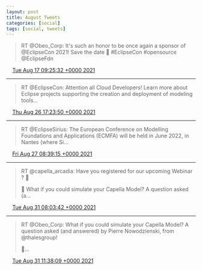 ```yaml
---
layout: post
title: August Tweets
categories: [social]
tags: [social, tweets]
---
```


> RT @Obeo_Corp: It's such an honor to be once again a sponsor of @EclipseCon 2021! Save the date 📆
> #EclipseCon #opensource @EclipseFdn

<img src="{{ site.url }}/media/tweet.ico" width="12" /> [Tue Aug 17 09:25:32 +0000 2021](https://twitter.com/bruncedric/status/1427562227767336969)

----

> RT @EclipseCon: Attention all Cloud Developers! Learn more about Eclipse projects supporting the creation and deployment of modeling tools…

<img src="{{ site.url }}/media/tweet.ico" width="12" /> [Thu Aug 26 17:23:50 +0000 2021](https://twitter.com/bruncedric/status/1430944084777177093)

----

> RT @EclipseSirius: The European Conference on Modelling Foundations and Applications (ECMFA) will be held in June 2022, in Nantes (where Si…

<img src="{{ site.url }}/media/tweet.ico" width="12" /> [Fri Aug 27 08:39:15 +0000 2021](https://twitter.com/bruncedric/status/1431174456848830468)

----

> RT @capella_arcadia: Have you registered for our upcoming Webinar ? 🤔
> 
> 💭 What if you could simulate your Capella Model? A question asked (a…

<img src="{{ site.url }}/media/tweet.ico" width="12" /> [Tue Aug 31 08:03:42 +0000 2021](https://twitter.com/bruncedric/status/1432615064176107520)

----

> RT @Obeo_Corp: What if you could simulate your Capella Model? A question asked (and answered) by Pierre Nowodzienski, from @thalesgroup!
> 
> 📝…

<img src="{{ site.url }}/media/tweet.ico" width="12" /> [Tue Aug 31 11:38:09 +0000 2021](https://twitter.com/bruncedric/status/1432669032528977927)